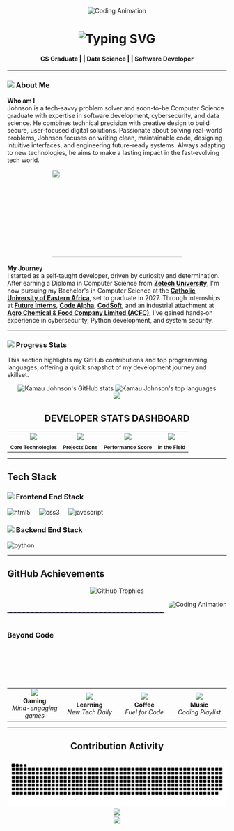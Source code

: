 <p align="center">
  <img 
    src="https://user-images.githubusercontent.com/74038190/225813708-98b745f2-7d22-48cf-9150-083f1b00d6c9.gif" 
    alt="Coding Animation" 
    width="500" 
    height="300" />
</p>

<h1 align="center">
  <img src="https://readme-typing-svg.herokuapp.com/?font=Righteous&size=35&center=true&vCenter=true&width=500&height=70&duration=4000&lines=Hey👋+I'm+Kamau+Johnson;Computer+Scientist;Data+Science+Practitioner;Web+Developer;Cyber+Security+Analyst;Graphics+Designer" alt="Typing SVG" />
</h1>


<h4 align="center">CS Graduate | | Data Science |  | Software Developer </h4>

---

### <img src="https://media.giphy.com/media/VgCDAzcKvsR6OM0uWg/giphy.gif" width="50"> About Me

**Who am I**  
Johnson is a tech-savvy problem solver and soon-to-be Computer Science graduate with expertise in software development, cybersecurity, and data science. He combines technical precision with creative design to build secure, user-focused digital solutions. Passionate about solving real-world problems, Johnson focuses on writing clean, maintainable code, designing intuitive interfaces, and engineering future-ready systems. Always adapting to new technologies, he aims to make a lasting impact in the fast‑evolving tech world.

<div align="center">
  <img src="https://media.giphy.com/media/qgQUggAC3Pfv687qPC/giphy.gif" width="300" height="200" />
</div>

**My Journey**  
I started as a self‑taught developer, driven by curiosity and determination. After earning a Diploma in Computer Science from [**Zetech University**](https://www.zetech.ac.ke), I'm now pursuing my Bachelor's in Computer Science at the [**Catholic University of Eastern Africa**](https://www.cuea.edu), set to graduate in 2027. Through internships at [**Future Interns**](https://futureinterns.com), [**Code Alpha**](https://www.codealpha.tech/internship.html), [**CodSoft**](https://www.codsoft.in), and an industrial attachment at [**Agro Chemical & Food Company Limited (ACFC)**](https://acfc.co.ke), I’ve gained hands‑on experience in cybersecurity, Python development, and system security.

---

### <img src="https://media.giphy.com/media/iY8CRBdQXODJSCERIr/giphy.gif" width="40"> Progress Stats
This section highlights my GitHub contributions and top programming languages, offering a quick snapshot of my development journey and skillset.
<div align="center">
  <img src="https://github-readme-stats.vercel.app/api?username=kamau-johnson&hide_title=false&hide_rank=false&show_icons=true&include_all_commits=true&count_private=true&disable_animations=false&theme=dracula&locale=en&hide_border=false" height="180" alt="Kamau Johnson's GitHub stats"  />
  <img src="https://github-readme-stats.vercel.app/api/top-langs?username=kamau-johnson&locale=en&hide_title=false&layout=compact&card_width=320&langs_count=5&theme=dracula&hide_border=false" height="180" alt="Kamau Johnson's top languages"  />
</div>
<div align="center">

<img src="https://user-images.githubusercontent.com/73097560/115834477-dbab4500-a447-11eb-908a-139a6edaec5c.gif">

## DEVELOPER STATS DASHBOARD
<div align="center"> 
  <table> 
    <tr> 
      <td align="center"> 
        <img src="https://img.shields.io/badge/%20TECH%20STACK-5%20Tools-blueviolet?style=for-the-badge&logo=appveyor&labelColor=111111" /><br /> 
        <sub><b>Core Technologies</b></sub> 
      </td> 
      <td align="center"> 
        <img src="https://img.shields.io/badge/%20PROJECTS%20BUILT-15%2B-success?style=for-the-badge&logo=github&labelColor=111111" /><br /> 
        <sub><b>Projects Done</b></sub> 
      </td> 
      <td align="center"> 
        <img src="https://img.shields.io/badge/%20PROFICIENCY-55%25-00bfff?style=for-the-badge&logo=codeforces&labelColor=111111" /><br /> 
        <sub><b>Performance Score</b></sub> 
      </td> 
      <td align="center"> 
        <img src="https://img.shields.io/badge/%20EXPERIENCE-6 Months%2B%20-orange?style=for-the-badge&logo=clockify&labelColor=111111" /><br /> 
        <sub><b>In the Field</b></sub> 
      </td> 
    </tr> 
  </table> 
</div>

---

<div align="left">

## Tech Stack

### <img src="https://user-images.githubusercontent.com/74038190/212284158-e840e285-664b-44d7-b79b-e264b5e54825.gif" width="30"> Frontend End Stack
<div align="left">
  <img src="https://user-images.githubusercontent.com/74038190/238200428-67f477ed-6624-42da-99f0-1a7b1a16eecb.gif" width="40" height="40" alt="html5" />
  <img width="12" />
  <img src="https://user-images.githubusercontent.com/74038190/238200441-1a797f46-efe4-41e6-9e75-5303e1bbcbfa.gif" width="40" height="40" alt="css3" />
  <img width="12" />
  <img src="https://user-images.githubusercontent.com/74038190/212257454-16e3712e-945a-4ca2-b238-408ad0bf87e6.gif" width="40" height="40" alt="javascript" />

  <!--
  <img width="12" />
  <img src="https://user-images.githubusercontent.com/74038190/212257472-08e52665-c503-4bd9-aa20-f5a4dae769b5.gif" width="40" height="40" alt="typescript" />
  <img width="12" />
  <img src="https://user-images.githubusercontent.com/74038190/212257465-7ce8d493-cac5-494e-982a-5a9deb852c4b.gif" width="40" height="40" alt="react" />
  <img width="12" />
  <img src="https://github.com/marwin1991/profile-technology-icons/assets/76662862/2481dc48-be6b-4ebb-9e8c-3b957efe69fa" width="40" height="40" alt="nextjs" />
  <img width="12" />
  <img src="https://user-images.githubusercontent.com/74038190/212280823-79088828-a258-4a4d-8d6c-96315d5a07af.gif" width="40" height="40" alt="tailwind" />
  <img width="12" />
  <img src="https://user-images.githubusercontent.com/74038190/212281775-b468df30-4edc-4bf8-a4ee-f52e1aaddc86.gif" width="40" height="40" alt="bootstrap" />
  -->
</div>

### <img src="https://user-images.githubusercontent.com/74038190/212284136-03988914-d899-44b4-b1d9-4eeccf656e44.gif" width="30"> Backend End Stack
<div align="left">
  <img src="https://user-images.githubusercontent.com/74038190/212257467-871d32b7-e401-42e8-a166-fcfd7baa4c6b.gif" width="40" height="40" alt="python" />

  <!--
  <img width="12" />
  <img src="https://user-images.githubusercontent.com/74038190/212257468-1e9a91f1-b626-4baa-b15d-5c385b7c7d25.gif" width="40" height="40" alt="nodejs" />
  <img width="12" />
  <img src="https://github.com/marwin1991/profile-technology-icons/assets/136815194/519bfaf3-c242-431e-a269-876979f05574" width="40" height="40" alt="express" />
  <img width="12" />
  <img src="https://github.com/marwin1991/profile-technology-icons/assets/136815194/50342602-8025-4030-b492-550f2eaa4073" width="40" height="40" alt="django" />
  <img width="12" />
  <img src="https://github.com/marwin1991/profile-technology-icons/assets/25181517/37cb517e-d059-4cc0-8124-1a72b663167c" width="40" height="40" alt="fastapi" />
  <img width="12" />
  <img src="https://user-images.githubusercontent.com/74038190/212257460-738ff738-247f-4445-a718-cdd0ca76e2db.gif" width="40" height="40" alt="php" />
  <img width="12" />
  <img src="https://github.com/marwin1991/profile-technology-icons/assets/136815194/e56b5093-2f58-40cc-b194-5bdde41077b5" width="40" height="40" alt="laravel" />
  -->
</div>

<!-- ### <img src="https://user-images.githubusercontent.com/74038190/212284100-561aa473-3905-4a80-b561-0d28506553ee.gif" width="30"> Database Stack
<div align="left">
  <img src="https://user-images.githubusercontent.com/74038190/212257481-9e9d10da-7a7c-4f33-8935-413d6713e0de.gif" width="40" height="40" alt="mysql" />
  <img width="12" />
  <img src="https://user-images.githubusercontent.com/74038190/212257479-1d67b58c-02c4-4249-b925-3f2a2d3824ac.gif" width="40" height="40" alt="postgresql" />
  <img width="12" />
  <img src="https://user-images.githubusercontent.com/74038190/212257474-0c8e4c4e-7b7b-4f3f-9f3e-6e7a5a5a5a5a.gif" width="40" height="40" alt="mongodb" />
  <img width="12" />
  <img src="https://github.com/marwin1991/profile-technology-icons/assets/136815194/82df4543-236b-4e45-9604-5434e3faab17" width="40" height="40" alt="sqlite" />
  <img width="12" />
  <img src="https://user-images.githubusercontent.com/74038190/212257480-0319cc2c-04c6-4314-bca0-e94d33e09557.gif" width="40" height="40" alt="redis" />
  <img width="12" />
  <img src="https://user-images.githubusercontent.com/74038190/212257463-4d082cb4-7483-4eaf-bc25-6dde2628aabd.gif" width="40" height="40" alt="firebase" />
</div>

 -->

---

## GitHub Achievements

<!-- GitHub Trophies Section -->
<div align="center">
  <img 
    src="https://github-profile-trophy.vercel.app/?username=Kamau-Johnson&theme=tokyonight&no-frame=true&no-bg=true&margin-w=8" 
    alt="GitHub Trophies" 
    style="max-width: 100%; height: auto;"
  />
</div>

<!-- Animated GIF Section -->
<img 
  align="right" 
  height="200" 
  alt="Coding Animation" 
  src="https://user-images.githubusercontent.com/74038190/229223263-cf2e4b07-2615-4f87-9c38-e37600f8381a.gif" 
  style="border-radius: 12px; margin-left: 10px;"
/>

<!-- Optional Divider -->
<hr style="border: none; border-top: 2px dashed #6c63ff; margin: 40px 0;" />


### Beyond Code

</div>

<table align="center">
<tr>
<td align="center" width="25%">
<img src="https://user-images.githubusercontent.com/74038190/212284087-bbe7e430-757e-4901-90bf-4cd2ce3e1852.gif" width="50"><br>
<strong>Gaming</strong><br>
<em>Mind-engaging games</em>
</td>
<td align="center" width="25%">
<img src="https://user-images.githubusercontent.com/74038190/212284158-e840e285-664b-44d7-b79b-e264b5e54825.gif" width="50"><br>
<strong>Learning</strong><br>
<em>New Tech Daily</em>
</td>
<td align="center" width="25%">
<img src="https://user-images.githubusercontent.com/74038190/212284100-561aa473-3905-4a80-b561-0d28506553ee.gif" width="50"><br>
<strong>Coffee</strong><br>
<em>Fuel for Code</em>
</td>
<td align="center" width="25%">
<img src="https://user-images.githubusercontent.com/74038190/212284136-03988914-d899-44b4-b1d9-4eeccf656e44.gif" width="50"><br>
<strong>Music</strong><br>
<em>Coding Playlist</em>
</td>
</tr>
</table>

---

## Contribution Activity
<div align="center">
  <img src="https://raw.githubusercontent.com/Platane/snk/output/github-contribution-grid-snake.svg" alt="Snake animation" />
</div>

<div align="center">
  <img src="https://capsule-render.vercel.app/api?type=waving&color=gradient&height=60&section=footer"/>
</div>

<div align="center">
  <img src="https://readme-typing-svg.herokuapp.com/?font=Righteous&size=25&center=true&vCenter=true&width=600&height=50&duration=4000&lines=Thanks+for+visiting;Let's+build+something+amazing+together" />
</div>
